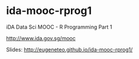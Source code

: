 # ida-mooc-rprog1
iDA Data Sci MOOC - R Programming Part 1

<http://www.ida.gov.sg/mooc>

Slides: <http://eugeneteo.github.io/ida-mooc-rprog1/>
